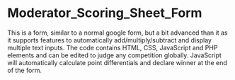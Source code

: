 # Moderator_Scoring_Sheet_Form
This is a form, similar to a normal google form, but a bit advanced than it as it supports features to automatically add/multiply/subtract and display multiple text inputs. 
The code contains HTML, CSS, JavaScript and PHP elements and can be edited to judge any competition globally. JavaScript will automatically calculate point differentials and declare winner at the end of the form.
